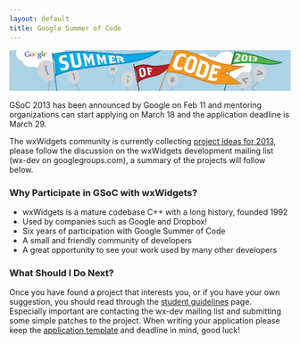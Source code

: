 ```yaml
---
layout: default
title: Google Summer of Code
---
```


![Google Summer of Code 2013](2013/logo.jpg)

GSoC 2013 has been announced by Google on Feb 11 and mentoring organizations
can start applying on March 18 and the application deadline is March 29.

The wxWidgets community is currently collecting [project ideas for 2013](2013),
please follow the discussion on the wxWidgets development mailing list (wx-dev
on googlegroups.com), a summary of the projects will follow below.

### Why Participate in GSoC with wxWidgets?

-  wxWidgets is a mature codebase C++ with a long history, founded 1992
-  Used by companies such as Google and Dropbox!
-  Six years of participation with Google Summer of Code
-  A small and friendly community of developers
-  A great opportunity to see your work used by many other developers

### What Should I Do Next?

Once you have found a project that interests you, or if you have your own 
suggestion, you should read through the [student guidelines](student-guidelines)
page. Especially important are contacting the wx-dev mailing list and submitting
some simple patches to the project. When writing your application please keep the
[application template](application-template) and deadline in mind, good luck!
